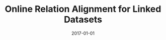 ---
title: "Online Relation Alignment for Linked Datasets"
collection: publications
permalink: /publication/2017-DBLP_conf_esws_KoutrakiPV17
date: 2017-01-01
venue: "The Semantic Web - 14th International Conference, ESWC 2017, Portoro\vz, Slovenia, May 28 - June 1, 2017, Proceedings, Part I"
---